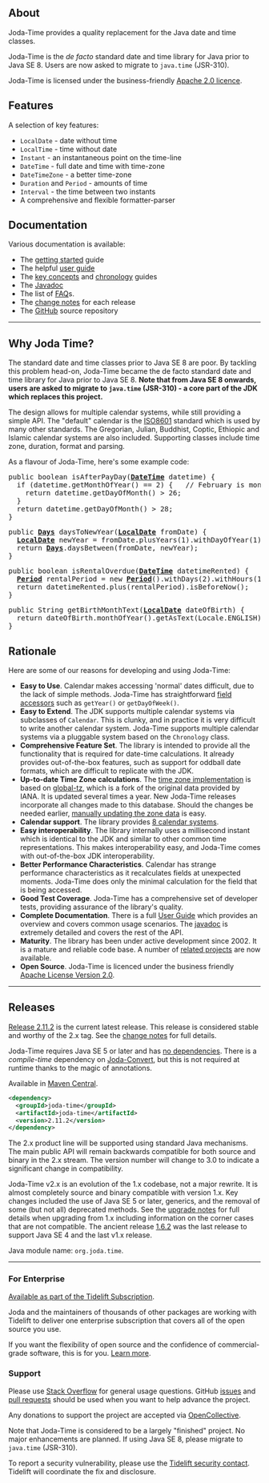 ## <i></i> About

Joda-Time provides a quality replacement for the Java date and time classes.

Joda-Time is the *de facto* standard date and time library for Java prior to Java SE 8.
Users are now asked to migrate to `java.time` (JSR-310).

Joda-Time is licensed under the business-friendly [Apache 2.0 licence](licenses.html).


## <i></i> Features

A selection of key features:

* `LocalDate` - date without time
* `LocalTime` - time without date
* `Instant` - an instantaneous point on the time-line
* `DateTime` - full date and time with time-zone
* `DateTimeZone` - a better time-zone
* `Duration` and `Period` - amounts of time
* `Interval` - the time between two instants
* A comprehensive and flexible formatter-parser


## <i></i> Documentation

Various documentation is available:

* The [getting started](quickstart.html) guide
* The helpful [user guide](userguide.html)
* The [key concepts](key.html) and [chronology](cal.html) guides
* The [Javadoc](apidocs/index.html)
* The list of [FAQ](faq.html)s.
* The [change notes](changes-report.html) for each release
* The [GitHub](https://github.com/JodaOrg/joda-time) source repository


---

## <i></i> Why Joda Time?

The standard date and time classes prior to Java SE 8 are poor.
By tackling this problem head-on, Joda-Time became
the de facto standard date and time library for Java prior to Java SE 8.
**Note that from Java SE 8 onwards, users are asked to migrate to `java.time` (JSR-310) -
a core part of the JDK which replaces this project.**

The design allows for multiple calendar systems, while still providing a simple API.
The "default" calendar is the [ISO8601](cal_iso.html) standard which is used by many other standards.
The Gregorian, Julian, Buddhist, Coptic, Ethiopic and Islamic calendar systems are also included.
Supporting classes include time zone, duration, format and parsing.

As a flavour of Joda-Time, here's some example code:

<div class="source">
<pre>
public boolean isAfterPayDay(<a href="apidocs/org/joda/time/DateTime.html"><b>DateTime</b></a> datetime) {
  if (datetime.getMonthOfYear() == 2) {   // February is month 2!!
    return datetime.getDayOfMonth() > 26;
  }
  return datetime.getDayOfMonth() > 28;
}
</pre>
<pre>
public <a href="apidocs/org/joda/time/Days.html"><b>Days</b></a> daysToNewYear(<a href="apidocs/org/joda/time/LocalDate.html"><b>LocalDate</b></a> fromDate) {
  <a href="apidocs/org/joda/time/LocalDate.html"><b>LocalDate</b></a> newYear = fromDate.plusYears(1).withDayOfYear(1);
  return <a href="apidocs/org/joda/time/Days.html"><b>Days</b></a>.daysBetween(fromDate, newYear);
}
</pre>
<pre>
public boolean isRentalOverdue(<a href="apidocs/org/joda/time/DateTime.html"><b>DateTime</b></a> datetimeRented) {
  <a href="apidocs/org/joda/time/Period.html"><b>Period</b></a> rentalPeriod = new <a href="apidocs/org/joda/time/Period.html"><b>Period</b></a>().withDays(2).withHours(12);
  return datetimeRented.plus(rentalPeriod).isBeforeNow();
}
</pre>
<pre>
public String getBirthMonthText(<a href="apidocs/org/joda/time/LocalDate.html"><b>LocalDate</b></a> dateOfBirth) {
  return dateOfBirth.monthOfYear().getAsText(Locale.ENGLISH);
}
</pre>
</div>


## <i></i> Rationale

Here are some of our reasons for developing and using Joda-Time:

* <b>Easy to Use</b>.
Calendar makes accessing 'normal' dates difficult, due to the lack of simple methods.
Joda-Time has straightforward <a href="field.html">field accessors</a> such as
<code>getYear()</code> or <code>getDayOfWeek()</code>.
* <b>Easy to Extend</b>.
The JDK supports multiple calendar systems via subclasses of <code>Calendar</code>.
This is clunky, and in practice it is very difficult to write another calendar system.
Joda-Time supports multiple calendar systems via a pluggable system based on the
<code>Chronology</code> class.
* <b>Comprehensive Feature Set</b>.
The library is intended to provide all the functionality that is required for date-time
calculations. It already provides out-of-the-box features, such as support for oddball
date formats, which are difficult to replicate with the JDK.
* <b>Up-to-date Time Zone calculations</b>.
The <a href="timezones.html">time zone implementation</a> is based on
<a href="https://github.com/JodaOrg/global-tz">global-tz</a>, which is a fork of the
original data provided by IANA.
It is updated several times a year. New Joda-Time releases incorporate all changes
made to this database. Should the changes be needed earlier,
<a href="tz_update.html">manually updating the zone data</a> is easy.
* <b>Calendar support</b>.
The library provides [8 calendar systems](cal.html).
* <b>Easy interoperability</b>.
The library internally uses a millisecond instant which is identical to the JDK and similar
to other common time representations. This makes interoperability easy, and Joda-Time comes
with out-of-the-box JDK interoperability.
* <b>Better Performance Characteristics</b>.
Calendar has strange performance characteristics as it recalculates fields at unexpected moments.
Joda-Time does only the minimal calculation for the field that is being accessed.
* <b>Good Test Coverage</b>.
Joda-Time has a comprehensive set of developer tests, providing assurance of the library's quality.
* <b>Complete Documentation</b>.
There is a full <a href="userguide.html">User Guide</a> which provides an overview and covers
common usage scenarios. The <a href="apidocs/index.html">javadoc</a>
is extremely detailed and covers the rest of the API.
* <b>Maturity</b>.
The library has been under active development since 2002.
It is a mature and reliable code base.
A number of <a href="related.html">related projects</a> are now available.
* <b>Open Source</b>.
Joda-Time is licenced under the business friendly <a href="licenses.html">Apache License Version 2.0</a>.

---

## <i></i> Releases

[Release 2.11.2](download.html) is the current latest release.
This release is considered stable and worthy of the 2.x tag.
See the [change notes](changes-report.html) for full details.

Joda-Time requires Java SE 5 or later and has [no dependencies](dependencies.html).
There is a *compile-time* dependency on [Joda-Convert](/joda-convert/),
but this is not required at runtime thanks to the magic of annotations.

Available in [Maven Central](https://search.maven.org/search?q=g:joda-time%20AND%20a:joda-time&core=gav).

```xml
<dependency>
  <groupId>joda-time</groupId>
  <artifactId>joda-time</artifactId>
  <version>2.11.2</version>
</dependency>
```

The 2.x product line will be supported using standard Java mechanisms.
The main public API will remain backwards compatible for both source and binary in the 2.x stream.
The version number will change to 3.0 to indicate a significant change in compatibility.

Joda-Time v2.x is an evolution of the 1.x codebase, not a major rewrite.
It is almost completely source and binary compatible with version 1.x.
Key changes included the use of Java SE 5 or later, generics, and the removal of some (but not all)
deprecated methods. See the [upgrade notes](upgradeto200.html) for full details when upgrading from 1.x
including information on the corner cases that are not compatible.
The ancient release [1.6.2](https://sourceforge.net/projects/joda-time/files/joda-time/1.6.2/) was
the last release to support Java SE 4 and the last v1.x release.

Java module name: `org.joda.time`.

---

### For Enterprise

[Available as part of the Tidelift Subscription](https://tidelift.com/subscription/pkg/maven-joda-time-joda-time?utm_source=maven-joda-time-joda-time&utm_medium=referral&utm_campaign=enterprise).

Joda and the maintainers of thousands of other packages are working with Tidelift to deliver one
enterprise subscription that covers all of the open source you use.

If you want the flexibility of open source and the confidence of commercial-grade software, this is for you.
[Learn more](https://tidelift.com/subscription/pkg/maven-joda-time-joda-time?utm_source=maven-joda-time-joda-time&utm_medium=referral&utm_campaign=enterprise).


### Support

Please use [Stack Overflow](https://stackoverflow.com/questions/tagged/jodatime) for general usage questions.
GitHub [issues](https://github.com/JodaOrg/joda-time/issues) and [pull requests](https://github.com/JodaOrg/joda-time/pulls)
should be used when you want to help advance the project.

Any donations to support the project are accepted via [OpenCollective](https://opencollective.com/joda).

Note that Joda-Time is considered to be a largely "finished" project.
No major enhancements are planned.
If using Java SE 8, please migrate to `java.time` (JSR-310).

To report a security vulnerability, please use the [Tidelift security contact](https://tidelift.com/security).
Tidelift will coordinate the fix and disclosure.
